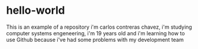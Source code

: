 # hello-world
This is an example of a repository
i'm carlos contreras chavez, i'm studying computer systems engeneering, i'm 19 years old and i'm learning how to use Github because i've had some problems with my development team

